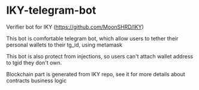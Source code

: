 # IKY-telegram-bot
Verifier bot for IKY (https://github.com/MoonSHRD/IKY)


This bot is comfortable telegram bot, which allow users to tether their personal wallets to their tg_id, using metamask

This bot is also protect from injections, so users can't attach wallet address to tgid they don't own.


Blockchain part is generated from IKY repo, see it for more details about contracts business logic
